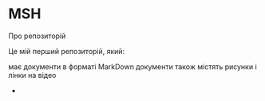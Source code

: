 # MSH
Про репозиторій 

Це мій перший репозиторій, який: 

має документи в форматі MarkDown 
документи також містять рисунки і лінки на відео
- [](hoby.md)
